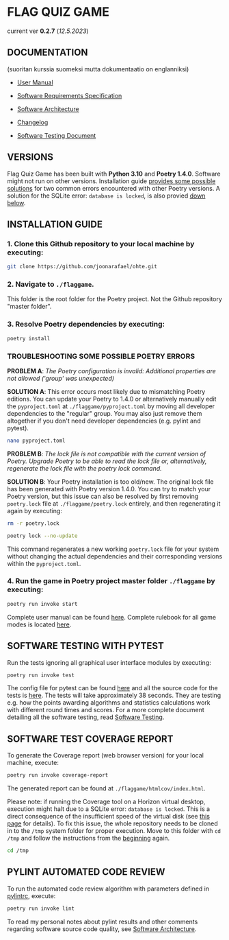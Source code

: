 # FLAG QUIZ GAME

current ver **0.2.7** (*12.5.2023*)

## DOCUMENTATION

(suoritan kurssia suomeksi mutta dokumentaatio on englanniksi)

- [User Manual](./documentation/user_manual.md)

- [Software Requirements Specification](./documentation/requirements_specification.md)

- [Software Architecture](./documentation/architecture.md)

- [Changelog](./documentation/changelog.md)

- [Software Testing Document](./documentation/software_testing.md)

## VERSIONS

Flag Quiz Game has been built with **Python 3.10** and **Poetry 1.4.0**. Software might not run on other versions. Installation guide [provides some possible solutions](./README.md#troubleshooting-some-possible-poetry-errors) for two common errors encountered with other Poetry versions. A solution for the SQLite error: `database is locked`, is also provied [down below](./README.md#software-test-coverage-report).

## INSTALLATION GUIDE

### 1. Clone this Github repository to your local machine by executing:

```bash
git clone https://github.com/joonarafael/ohte.git
```

### 2. Navigate to `./flaggame`.

This folder is the root folder for the Poetry project. Not the Github repository "master folder".

### 3. Resolve Poetry dependencies by executing:

```bash
poetry install
```

### TROUBLESHOOTING SOME POSSIBLE POETRY ERRORS

**PROBLEM A**: *The Poetry configuration is invalid: Additional properties are not allowed ('group' was unexpected)*

**SOLUTION A**: This error occurs most likely due to mismatching Poetry editions. You can update your Poetry to 1.4.0 or alternatively manually edit the `pyproject.toml` at `./flaggame/pyproject.toml` by moving all developer dependencies to the "regular" group. You may also just remove them altogether if you don't need developer dependencies (e.g. pylint and pytest).

```bash
nano pyproject.toml
```

**PROBLEM B**: *The lock file is not compatible with the current version of Poetry. Upgrade Poetry to be able to read the lock file or, alternatively, regenerate the lock file with the poetry lock command.*

**SOLUTION B**: Your Poetry installation is too old/new. The original lock file has been generated with Poetry version 1.4.0. You can try to match your Poetry version, but this issue can also be resolved by first removing `poetry.lock` file at `./flaggame/poetry.lock` entirely, and then regenerating it again by executing:

```bash
rm -r poetry.lock
```

```bash
poetry lock --no-update
```

This command regenerates a new working `poetry.lock` file for your system without changing the actual dependencies and their corresponding versions within the `pyproject.toml`.

### 4. Run the game in Poetry project master folder `./flaggame` by executing:

```bash
poetry run invoke start
```

Complete user manual can be found [here](./documentation/user_manual.md). Complete rulebook for all game modes is located [here](./flaggame/src/logs/gamerules.txt).

## SOFTWARE TESTING WITH PYTEST

Run the tests ignoring all graphical user interface modules by executing:

```bash
poetry run invoke test
```

The config file for pytest can be found [here](./flaggame/pytest.ini) and all the source code for the tests is [here](./flaggame/src/tests/). The tests will take approximately 38 seconds. They are testing e.g. how the points awarding algorithms and statistics calculations work with different round times and scores. For a more complete document detailing all the software testing, read [Software Testing](./documentation/software_testing.md).

## SOFTWARE TEST COVERAGE REPORT

To generate the Coverage report (web browser version) for your local machine, execute:

```bash
poetry run invoke coverage-report
```

The generated report can be found at `./flaggame/htmlcov/index.html`.

Please note: if running the Coverage tool on a Horizon virtual desktop, execution might halt due to a SQLite error: `database is locked`. This is a direct consequence of the insufficient speed of the virtual disk (see [this page](https://ohjelmistotekniikka-hy.github.io/python/toteutus#sqlite-tietokanta-lukkiutuminen-virtuaality%C3%B6asemalla) for details). To fix this issue, the whole repository needs to be cloned in to the `/tmp` system folder for proper execution. Move to this folder with `cd /tmp` and follow the instructions from the [beginning](./README.md#installation-guide) again.

```bash
cd /tmp
```

## PYLINT AUTOMATED CODE REVIEW

To run the automated code review algorithm with parameters defined in [pylintrc](./flaggame/.pylintrc), execute:

```bash
poetry run invoke lint
```

To read my personal notes about pylint results and other comments regarding software source code quality, see [Software Architecture](./documentation/architecture.md#remaining-issues-with-source-code-quality--software-logic).
